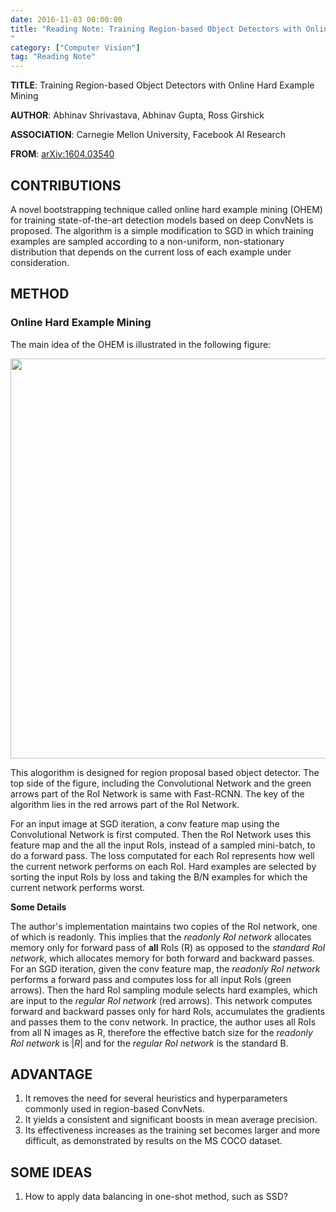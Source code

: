 ```yaml
---
date: 2016-11-03 00:00:00
title: "Reading Note: Training Region-based Object Detectors with Online Hard Example Mining
"
category: ["Computer Vision"]
tag: "Reading Note"
---
```


**TITLE**: Training Region-based Object Detectors with Online Hard Example Mining

**AUTHOR**: Abhinav Shrivastava, Abhinav Gupta, Ross Girshick

**ASSOCIATION**: Carnegie Mellon University, Facebook AI Research

**FROM**: [arXiv:1604.03540](https://arxiv.org/abs/1604.03540)

## CONTRIBUTIONS ##

A novel bootstrapping technique called online hard example mining (OHEM)  for training state-of-the-art detection models based on deep ConvNets is proposed. The algorithm is a simple modification to SGD in which training examples are sampled according to a non-uniform, non-stationary distribution that depends on the current loss of each example under consideration.

## METHOD ##

### Online Hard Example Mining ###

The main idea of the OHEM is illustrated in the following figure:

<img class="img-responsive center-block" src="https://raw.githubusercontent.com/joshua19881228/my_blogs/master/Computer_Vision/Reading_Note/figures/OHEM.jpg" alt="" width="640"/>

This alogorithm is designed for region proposal based object detector. The top side of the figure, including the Convolutional Network and the green arrows part of the RoI Network is same with Fast-RCNN. The key of the algorithm lies in the red arrows part of the RoI Network.

For an input image at SGD iteration, a conv feature map using the Convolutional Network is first computed. Then the RoI Network uses this feature map and the all the input RoIs, instead of a sampled mini-batch, to do a forward pass. The loss computated for each RoI represents how well the current network performs on each RoI. Hard examples are selected by sorting the input RoIs by loss and taking the B/N examples for which the current network performs worst.

**Some Details**

The author's implementation maintains two copies of the RoI network, one of which is readonly. This implies that the *readonly RoI network* allocates memory only for forward pass of **all** RoIs (R) as opposed to the *standard RoI network*, which allocates memory for both forward and backward passes. For an SGD iteration, given the conv feature map, the *readonly RoI network* performs a forward pass and computes loss for all input RoIs (green arrows). Then the hard RoI sampling module selects hard examples, which are input to the *regular RoI network* (red arrows). This network computes forward and backward passes only for hard RoIs, accumulates the gradients and passes them to the conv network. In practice, the author uses all RoIs from all N images as R, therefore the effective batch size for the *readonly RoI network* is $\vert R \vert$ and for the *regular RoI network* is the standard B.

## ADVANTAGE ##

1. It removes the need for several heuristics and hyperparameters commonly used in region-based ConvNets.
2. It yields a consistent and significant boosts in mean average precision.
3. Its effectiveness increases as the training set becomes larger and more difficult, as demonstrated by results on the MS COCO dataset.

## SOME IDEAS ##

1. How to apply data balancing in one-shot method, such as SSD?